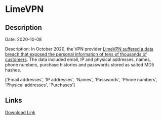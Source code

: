 # LimeVPN

## Description

Date: 2020-10-08

Description:
In October 2020, the VPN provider <a href="https://threatpost.com/hacked-data-limevpn-dark-web/167492/" target="_blank" rel="noopener">LimeVPN suffered a data breach that exposed the personal information of tens of thousands of customers</a>. The data included email, IP and physical addresses, names, phone numbers, purchase histories and passwords stored as salted MD5 hashes.


['Email addresses', 'IP addresses', 'Names', 'Passwords', 'Phone numbers', 'Physical addresses', 'Purchases']

## Links

[Download Link](https://link-to.net/1229997/54.89477047473079/dynamic/?r=bGltZXZwbi5jb20=)